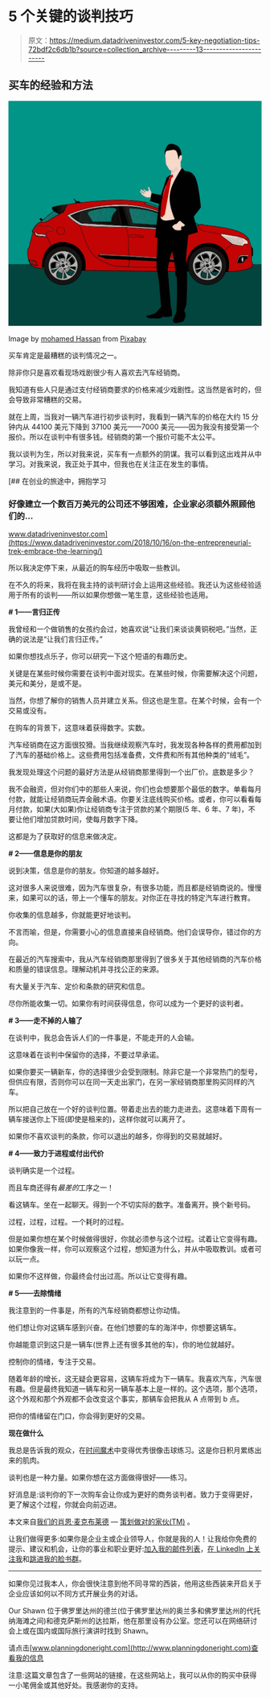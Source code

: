 # 5 个关键的谈判技巧

> 原文：<https://medium.datadriveninvestor.com/5-key-negotiation-tips-72bdf2c6db1b?source=collection_archive---------13----------------------->

## **买车的经验和方法**

![](img/ccd53f7c9c6800836b8ddc688360a6a8.png)

Image by [mohamed Hassan](https://pixabay.com/users/mohamed_hassan-5229782/?utm_source=link-attribution&utm_medium=referral&utm_campaign=image&utm_content=3250008) from [Pixabay](https://pixabay.com/?utm_source=link-attribution&utm_medium=referral&utm_campaign=image&utm_content=3250008)

买车肯定是最糟糕的谈判情况之一。

除非你只是喜欢看现场戏剧很少有人喜欢去汽车经销商。

我知道有些人只是通过支付经销商要求的价格来减少戏剧性。这当然是省时的，但会导致非常糟糕的交易。

就在上周，当我对一辆汽车进行初步谈判时，我看到一辆汽车的价格在大约 15 分钟内从 44100 美元下降到 37100 美元——7000 美元——因为我没有接受第一个报价。所以在谈判中有很多钱。经销商的第一个报价可能不太公平。

我以谈判为生，所以对我来说，买车有一点额外的阴谋。我可以看到这出戏并从中学习。对我来说，我正处于其中，但我也在关注正在发生的事情。

[](https://www.datadriveninvestor.com/2018/10/16/on-the-entrepreneurial-trek-embrace-the-learning/) [## 在创业的旅途中，拥抱学习

### 好像建立一个数百万美元的公司还不够困难，企业家必须额外照顾他们的…

www.datadriveninvestor.com](https://www.datadriveninvestor.com/2018/10/16/on-the-entrepreneurial-trek-embrace-the-learning/) 

所以我决定停下来，从最近的购车经历中吸取一些教训。

在不久的将来，我将在我主持的谈判研讨会上运用这些经验。我还认为这些经验适用于所有的谈判——所以如果你想做一笔生意，这些经验也适用。

**# 1——言归正传**

我曾经和一个做销售的女孩约会过，她喜欢说“让我们来谈谈黄铜税吧。”当然，正确的说法是“让我们言归正传。”

如果你想找点乐子，你可以研究一下这个短语的有趣历史。

关键是在某些时候你需要在谈判中面对现实。在某些时候，你需要解决这个问题，美元和美分，是或不是。

当然，你想了解你的销售人员并建立关系。但这也是生意。在某个时候，会有一个交易或没有。

在购车的背景下，这意味着获得数字。实数。

汽车经销商在这方面很狡猾。当我继续观察汽车时，我发现各种各样的费用都加到了汽车的基础价格上。这些费用包括准备费，文件费和所有其他种类的“绒毛”。

我发现处理这个问题的最好方法是从经销商那里得到一个出厂价。底数是多少？

我不会融资，但对你们中的那些人来说，你们也会想要那个最低的数字。单看每月付款，就能让经销商玩弄金融术语。你要关注底线购买价格。或者，你可以看看每月付款，如果(大如果)你让经销商专注于贷款的某个期限(5 年、6 年、7 年)，不要让他们增加贷款时间，使每月数字下降。

这都是为了获取好的信息来做决定。

**# 2——信息是你的朋友**

说到决策，信息是你的朋友。你知道的越多越好。

这对很多人来说很难，因为汽车很复杂，有很多功能，而且都是经销商说的。慢慢来，如果可以的话，带上一个懂车的朋友。对你正在寻找的特定汽车进行教育。

你收集的信息越多，你就能更好地谈判。

不言而喻，但是，你需要小心的信息直接来自经销商。他们会误导你，错过你的方向。

在最近的汽车搜索中，我从汽车经销商那里得到了很多关于其他经销商的汽车价格和质量的错误信息。理解动机并寻找公正的来源。

有大量关于汽车、定价和条款的研究和信息。

尽你所能收集一切。如果你有时间获得信息，你可以成为一个更好的谈判者。

**# 3——走不掉的人输了**

在谈判中，我总会告诉人们的一件事是，不能走开的人会输。

这意味着在谈判中保留你的选择，不要过早承诺。

如果你要买一辆新车，你的选择很少会受到限制。除非它是一个非常热门的型号，但供应有限，否则你可以在同一天走出家门，在另一家经销商那里购买同样的汽车。

所以把自己放在一个好的谈判位置。带着走出去的能力走进去。这意味着下周有一辆车接送你上下班(即使是租来的)，这样你就可以离开了。

如果你不喜欢谈判的条款，你可以退出的越多，你得到的交易就越好。

**# 4——致力于进程或付出代价**

谈判确实是一个过程。

而且车商还得有*最差的*工序之一！

看这辆车。坐在一起聊天。得到一个不切实际的数字。准备离开。换个新号码。

过程，过程，过程。一个耗时的过程。

但是如果你想在某个时候做得很好，你就必须参与这个过程。试着让它变得有趣。如果你像我一样，你可以观察这个过程，想知道为什么，并从中吸取教训。或者可以玩一点。

如果你不这样做，你最终会付出过高。所以让它变得有趣。

**# 5——去除情绪**

我注意到的一件事是，所有的汽车经销商都想让你动情。

他们想让你对这辆车感到兴奋。在他们想要的车的海洋中，你想要这辆车。

你越能意识到这只是一辆车(世界上还有很多其他的车)，你的地位就越好。

控制你的情绪，专注于交易。

随着年龄的增长，这无疑会更容易，这辆车将成为下一辆车。我喜欢汽车，汽车很有趣。但是最终我知道一辆车和另一辆车基本上是一样的。这个选项，那个选项，这个外观和那个外观都不会改变这个事实，那辆车会把我从 A 点带到 b 点。

把你的情绪留在门口，你会得到更好的交易。

**现在做什么**

我总是告诉我的观众，在[时间魔术](http://www.timemagicment.com)中变得优秀很像击球练习。这是你日积月累练出来的肌肉。

谈判也是一种力量。如果你想在这方面做得很好——练习。

好消息是:谈判你的下一次购车会让你成为更好的商务谈判者。致力于变得更好，更了解这个过程，你就会向前迈进。

本文来自[我们的肖恩·麦克布莱德](http://medium.com/@mcbrideforbus) — [策划做对的家伙(TM)](http://planningdoneright.com/) 。

让我们做得更多:如果你是企业主或企业领导人，你就是我的人！让我给你免费的提示、建议和机会，让你的事业和职业更好:[加入我的邮件列表](https://mcbrideforbusiness.activehosted.com/f/10)，[在 LinkedIn 上关注我](http://www.linkedin.com/in/rshawnmcbride)和[跳进我的脸书群](https://www.facebook.com/groups/BusinessLeadersWithVision/)。

***

如果你见过我本人，你会很快注意到他不同寻常的西装，他用这些西装来开启关于企业应该如何以不同方式开展业务的对话。

Our Shawn 位于佛罗里达州的德兰(位于佛罗里达州的奥兰多和佛罗里达州的代托纳海滩之间)和德克萨斯州的达拉斯，他在那里设有办公室。您还可以在网络研讨会上或在国内或国际旅行演讲时找到 Shawn。

请点击[www.planningdoneright.com](http://www.planningdoneright.com)查看我的信息

注意:这篇文章包含了一些网站的链接，在这些网站上，我可以从你的购买中获得一小笔佣金或其他好处。我感谢你的支持。